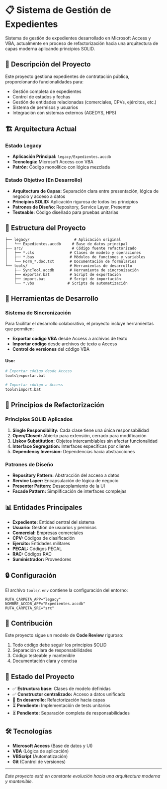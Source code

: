 # 📋 Sistema de Gestión de Expedientes

Sistema de gestión de expedientes desarrollado en Microsoft Access y VBA, actualmente en proceso de refactorización hacia una arquitectura de capas moderna aplicando principios SOLID.

## 🎯 Descripción del Proyecto

Este proyecto gestiona expedientes de contratación pública, proporcionando funcionalidades para:
- Gestión completa de expedientes
- Control de estados y fechas
- Gestión de entidades relacionadas (comerciales, CPVs, ejércitos, etc.)
- Sistema de permisos y usuarios
- Integración con sistemas externos (AGEDYS, HPS)

## 🏗️ Arquitectura Actual

### Estado Legacy
- **Aplicación Principal:** `legacy/Expedientes.accdb`
- **Tecnología:** Microsoft Access con VBA
- **Patrón:** Código monolítico con lógica mezclada

### Estado Objetivo (En Desarrollo)
- **Arquitectura de Capas:** Separación clara entre presentación, lógica de negocio y acceso a datos
- **Principios SOLID:** Aplicación rigurosa de todos los principios
- **Patrones de Diseño:** Repository, Service Layer, Presenter
- **Testeable:** Código diseñado para pruebas unitarias

## 📁 Estructura del Proyecto

```
├── legacy/                    # Aplicación original
│   └── Expedientes.accdb     # Base de datos principal
├── src/                      # Código fuente refactorizado
│   ├── *.cls                # Clases de modelo y operaciones
│   ├── *.bas                # Módulos de funciones y variables
│   └── Form_*.doc.txt       # Documentación de formularios
└── tools/                   # Herramientas de desarrollo
    ├── SyncTool.accdb       # Herramienta de sincronización
    ├── exportar.bat         # Script de exportación
    ├── import.bat           # Script de importación
    └── *.vbs               # Scripts de automatización
```

## 🔧 Herramientas de Desarrollo

### Sistema de Sincronización
Para facilitar el desarrollo colaborativo, el proyecto incluye herramientas que permiten:
- **Exportar código VBA** desde Access a archivos de texto
- **Importar código** desde archivos de texto a Access
- **Control de versiones** del código VBA

#### Uso:
```bash
# Exportar código desde Access
tools\exportar.bat

# Importar código a Access
tools\import.bat
```

## 🚀 Principios de Refactorización

### Principios SOLID Aplicados
1. **Single Responsibility:** Cada clase tiene una única responsabilidad
2. **Open/Closed:** Abierto para extensión, cerrado para modificación
3. **Liskov Substitution:** Objetos intercambiables sin afectar funcionalidad
4. **Interface Segregation:** Interfaces específicas por cliente
5. **Dependency Inversion:** Dependencias hacia abstracciones

### Patrones de Diseño
- **Repository Pattern:** Abstracción del acceso a datos
- **Service Layer:** Encapsulación de lógica de negocio
- **Presenter Pattern:** Desacoplamiento de la UI
- **Facade Pattern:** Simplificación de interfaces complejas

## 📊 Entidades Principales

- **Expediente:** Entidad central del sistema
- **Usuario:** Gestión de usuarios y permisos
- **Comercial:** Empresas comerciales
- **CPV:** Códigos de clasificación
- **Ejercito:** Entidades militares
- **PECAL:** Códigos PECAL
- **RAC:** Códigos RAC
- **Suministrador:** Proveedores

## 🔒 Configuración

El archivo `tools/.env` contiene la configuración del entorno:
```
RUTA_CARPETA_APP="legacy"
NOMBRE_ACCDB_APP="Expedientes.accdb"
RUTA_CARPETA_SRC="src"
```

## 🤝 Contribución

Este proyecto sigue un modelo de **Code Review** riguroso:
1. Todo código debe seguir los principios SOLID
2. Separación clara de responsabilidades
3. Código testeable y mantenible
4. Documentación clara y concisa

## 📝 Estado del Proyecto

- ✅ **Estructura base:** Clases de modelo definidas
- ✅ **Constructor centralizado:** Acceso a datos unificado
- 🔄 **En desarrollo:** Refactorización hacia capas
- ⏳ **Pendiente:** Implementación de tests unitarios
- ⏳ **Pendiente:** Separación completa de responsabilidades

## 🛠️ Tecnologías

- **Microsoft Access** (Base de datos y UI)
- **VBA** (Lógica de aplicación)
- **VBScript** (Automatización)
- **Git** (Control de versiones)

---

*Este proyecto está en constante evolución hacia una arquitectura moderna y mantenible.*